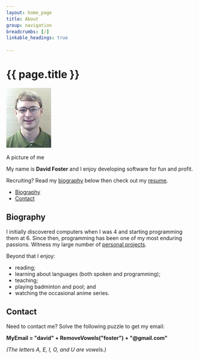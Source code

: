 ```yaml
---
layout: home_page
title: About
group: navigation
breadcrumbs: [/]
linkable_headings: true

---
```

<h1>{{ page.title }}</h1>

<div class="image-box">
  <img src="portrait.jpg" width="120" height="160" alt="Portrait of David Foster" />
  <p>A picture of me</p>
</div>

My name is **David Foster** and I enjoy developing software for fun and profit.

Recruiting? Read my [biography] below then check out my [resume].

[biography]: #biography
[resume]: /about/resume/

<div class="toc">
  <ul>
    <li><a href="#biography">Biography</a></li>
    <li><a href="#contact">Contact</a></li>
  </ul>
</div>

<h2 id="biography">Biography</h2>

I initially discovered computers when I was 4 and starting programming them at 6.
Since then, programming has been one of my most enduring passions.
Witness my large number of [personal projects](/projects/).

Beyond that I enjoy:

* reading;
* learning about languages (both spoken and programming);
* teaching;
* playing badminton and pool; and
* watching the occasional anime series.

<h2 id="contact">Contact</h2>

Need to contact me? Solve the following puzzle to get my email:

**MyEmail = "david" + RemoveVowels("foster") + "@gmail.com"**

*(The letters A, E, I, O, and U are vowels.)*
